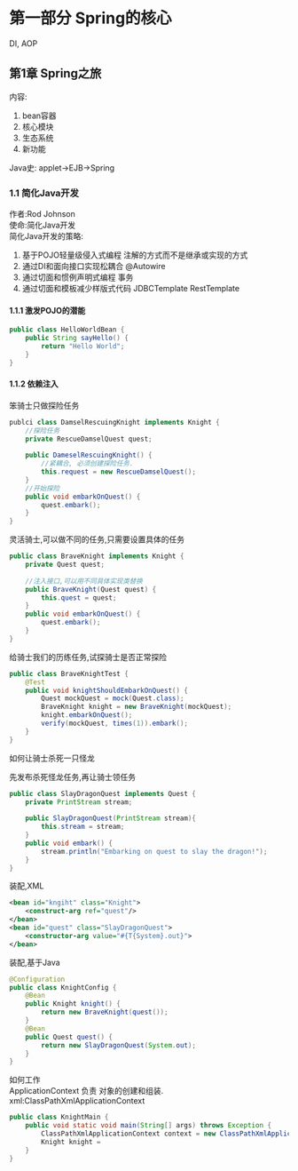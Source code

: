 # 第一部分 Spring的核心
DI, AOP
## 第1章 Spring之旅
内容:
1. bean容器
2. 核心模块
3. 生态系统
4. 新功能

Java史: applet->EJB->Spring

### 1.1 简化Java开发
作者:Rod Johnson  
使命:简化Java开发  
简化Java开发的策略:
1. 基于POJO轻量级侵入式编程 注解的方式而不是继承或实现的方式
2. 通过DI和面向接口实现松耦合 @Autowire
3. 通过切面和惯例声明式编程 事务
4. 通过切面和模板减少样版式代码 JDBCTemplate RestTemplate

#### 1.1.1 激发POJO的潜能
````java
public class HelloWorldBean {
    public String sayHello() {
        return "Hello World";
    }
}
````
#### 1.1.2 依赖注入
笨骑士只做探险任务
````java
publci class DamselRescuingKnight implements Knight {
    //探险任务
    private RescueDamselQuest quest;
    
    public DameselRescuingKnight() {
        //紧耦合, 必须创建探险任务.
        this.request = new RescueDamselQuest();
    }
    //开始探险
    public void embarkOnQuest() {
        quest.embark();
    }
}
````

灵活骑士,可以做不同的任务,只需要设置具体的任务
````java
public class BraveKnight implements Knight {
    private Quest quest;
    
    //注入接口,可以用不同具体实现类替换
    public BraveKnight(Quest quest) {
        this.quest = quest;
    }
    public void embarkOnQuest() {
        quest.embark();
    }
}
````
给骑士我们的历练任务,试探骑士是否正常探险
````java
public class BraveKnightTest {
    @Test
    public void knightShouldEmbarkOnQuest() {
        Quest mockQuest = mock(Quest.class);
        BraveKnight knight = new BraveKnight(mockQuest);
        knight.embarkOnQuest();
        verify(mockQuest, times(1)).embark();
    }
}
````

如何让骑士杀死一只怪龙

先发布杀死怪龙任务,再让骑士领任务
````java
public class SlayDragonQuest implements Quest {
    private PrintStream stream;
    
    public SlayDragonQuest(PrintStream stream){
        this.stream = stream;
    }
    public void embark() {
        stream.println("Embarking on quest to slay the dragon!");
    }
}
````

装配,XML
````xml
<bean id="kngiht" class="Knight">
    <construct-arg ref="quest"/>
</bean>
<bean id="quest" class="SlayDragonQuest">
    <constructor-arg value="#{T{System}.out}">
</bean>
````
装配,基于Java
````java
@Configuration
public class KnightConfig {
    @Bean
    public Knight knight() {
        return new BraveKnight(quest());
    }
    @Bean
    public Quest quest() {
        return new SlayDragonQuest(System.out);
    }
}
````

如何工作  
ApplicationContext 负责 对象的创建和组装.  
xml:ClassPathXmlApplicationContext
````java
public class KnightMain {
    public void static void main(String[] args) throws Exception {
        ClassPathXmlApplicationContext context = new ClassPathXmlApplicationContext("META-INF/spring/knights.xml")
        Knight knight =
    }
}
````
